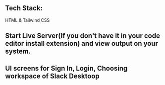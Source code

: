 ## Tech Stack:
HTML & Tailwind CSS

## Start Live Server(If you don't have it in your code editor install extension) and view output on your system.
## UI screens for Sign In, Login, Choosing workspace of Slack Desktoop